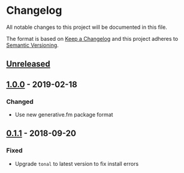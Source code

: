 # Changelog

All notable changes to this project will be documented in this file.

The format is based on [Keep a Changelog](http://keepachangelog.com/en/1.0.0/)
and this project adheres to [Semantic Versioning](http://semver.org/spec/v2.0.0.html).

## [Unreleased]

## [1.0.0] - 2019-02-18

### Changed

- Use new generative.fm package format

## [0.1.1] - 2018-09-20

### Fixed

- Upgrade `tonal` to latest version to fix install errors

[unreleased]: https://github.com/generative-music/piece-sevenths/compare/v1.0.0...HEAD
[1.0.0]: https://github.com/generative-music/piece-sevenths/compare/v0.1.1...v1.0.0
[0.1.1]: https://github.com/generative-music/piece-sevenths/compare/v0.1.0...v0.1.1
